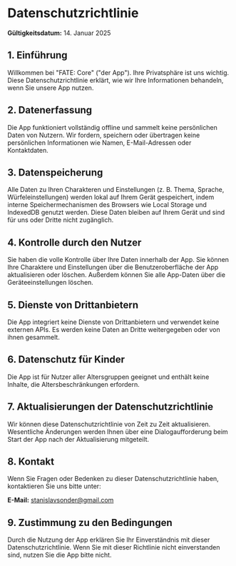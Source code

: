 # Datenschutzrichtlinie

**Gültigkeitsdatum:** 14. Januar 2025

## 1. Einführung

Willkommen bei "FATE: Core" ("der App"). Ihre Privatsphäre ist uns wichtig. Diese Datenschutzrichtlinie erklärt, wie wir Ihre Informationen behandeln, wenn Sie unsere App nutzen.

## 2. Datenerfassung

Die App funktioniert vollständig offline und sammelt keine persönlichen Daten von Nutzern. Wir fordern, speichern oder übertragen keine persönlichen Informationen wie Namen, E-Mail-Adressen oder Kontaktdaten.

## 3. Datenspeicherung

Alle Daten zu Ihren Charakteren und Einstellungen (z. B. Thema, Sprache, Würfeleinstellungen) werden lokal auf Ihrem Gerät gespeichert, indem interne Speichermechanismen des Browsers wie Local Storage und IndexedDB genutzt werden. Diese Daten bleiben auf Ihrem Gerät und sind für uns oder Dritte nicht zugänglich.

## 4. Kontrolle durch den Nutzer

Sie haben die volle Kontrolle über Ihre Daten innerhalb der App. Sie können Ihre Charaktere und Einstellungen über die Benutzeroberfläche der App aktualisieren oder löschen. Außerdem können Sie alle App-Daten über die Geräteeinstellungen löschen.

## 5. Dienste von Drittanbietern

Die App integriert keine Dienste von Drittanbietern und verwendet keine externen APIs. Es werden keine Daten an Dritte weitergegeben oder von ihnen gesammelt.

## 6. Datenschutz für Kinder

Die App ist für Nutzer aller Altersgruppen geeignet und enthält keine Inhalte, die Altersbeschränkungen erfordern.

## 7. Aktualisierungen der Datenschutzrichtlinie

Wir können diese Datenschutzrichtlinie von Zeit zu Zeit aktualisieren. Wesentliche Änderungen werden Ihnen über eine Dialogaufforderung beim Start der App nach der Aktualisierung mitgeteilt.

## 8. Kontakt

Wenn Sie Fragen oder Bedenken zu dieser Datenschutzrichtlinie haben, kontaktieren Sie uns bitte unter:

**E-Mail:** [stanislavsonder@gmail.com](mailto:stanislavsonder@gmail.com)

## 9. Zustimmung zu den Bedingungen

Durch die Nutzung der App erklären Sie Ihr Einverständnis mit dieser Datenschutzrichtlinie. Wenn Sie mit dieser Richtlinie nicht einverstanden sind, nutzen Sie die App bitte nicht.
